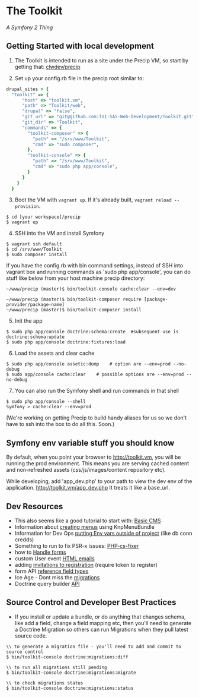 # The Toolkit
_A Symfony 2 Thing_

## Getting Started with local development

1. The Toolkit is intended to run as a site under the Precip VM, so start by getting that:
[clwdev/precip](https://github.com/clwdev/precip)

2. Set up your config.rb file in the precip root similar to:
```ruby
drupal_sites = {
  "toolkit" => {
      "host" => "toolkit.vm",
      "path" => "Toolkit/web",
      "drupal" => "false",
      "git_url" => "git@github.com:TUI-SAS-Web-Development/Toolkit.git",
      "git_dir" => "Toolkit",
      "commands" => {
        "toolkit-composer" => {
          "path" => "/srv/www/Toolkit",
          "cmd" => "sudo composer",
        },
        "toolkit-console" => {
          "path" => "/srv/www/Toolkit",
          "cmd" => "sudo php app/console",
        }
      }
    }
  }
```

3. Boot the VM with `vagrant up`. If it's already built, `vagrant reload --provision`.
```
$ cd [your workspace]/precip
$ vagrant up
```

4. SSH into the VM and install Symfony
```
$ vagrant ssh default
$ cd /srv/www/Toolkit
$ sudo composer install
```


If you have the config.rb with bin command settings,
instead of SSH into vagrant box and running commands as 'sudo php app/console',
you can do stuff like below from your host machine precip directory:

```
~/www/precip (master)$ bin/toolkit-console cache:clear --env=dev

~/www/precip (master)$ bin/toolkit-composer require [package-provider/package-name]
~/www/precip (master)$ bin/toolkit-composer install
```

5. Init the app
```
$ sudo php app/console doctrine:schema:create  #subsequent use is doctrine:schema:update
$ sudo php app/console doctrine:fixtures:load
```

6. Load the assets and clear cache
```
$ sudo php app/console assetic:dump    # option are --env=prod --no-debug
$ sudo app/console cache:clear    # possible options are --env=prod --no-debug
```

7. You can also run the Symfony shell and run commands in that shell
```
$ sudo php app/console --shell
Symfony > cache:clear --env=prod
```

(We're working on getting Precip to build handy aliases for us so we don't have to ssh into the box to do all this. Soon.)

## Symfony env variable stuff you should know

By default, when you point your browser to http://toolkit.vm, you will be running the prod environment.
This means you are serving cached content and non-refreshed assets (css/js/images/content repository etc).

While developing, add 'app_dev.php' to your path to view the dev env of the application. http://toolkit.vm/app_dev.php
It treats it like a base_url.

## Dev Resources
* This also seems like a good tutorial to start with: [Basic CMS](http://symfony.com/doc/master/cmf/tutorial/introduction.html)
* Information about [creating menus](http://symfony.com/doc/current/bundles/KnpMenuBundle/index.html) using KnpMenuBundle
* Information for Dev Ops [putting Env vars outside of project](http://symfony.com/doc/current/cookbook/configuration/external_parameters.html) (like db conn credds)
* Something to run to fix PSR-x issues: [PHP-cs-fixer](https://github.com/FriendsOfPHP/PHP-CS-Fixer)
* how to [Handle forms](http://symfony.com/doc/current/best_practices/forms.html)
* custom User event [HTML emails](https://github.com/TUI-SAS-Web-Development/Toolkit/tree/Sym2-core-only)
* adding [invitations to registration](https://github.com/FriendsOfSymfony/FOSUserBundle/blob/master/Resources/doc/adding_invitation_registration.md) (require token to register)
* form API [reference field types](http://symfony.com/doc/current/reference/forms/types.html)
* Ice Age - Dont miss the [migrations](http://symfony.com/doc/current/bundles/DoctrineMigrationsBundle/index.html)
* Doctrine query builder [API](http://doctrine-orm.readthedocs.org/en/latest/reference/query-builder.html)

## Source Control and Developer Best Practices
* If you install or update a bundle, or do anything that changes schema, like add a field, change a field mapping etc,
then you'll need to generate a Doctrine Migration so others can run Migrations when they pull latest source code.
```
\\ to generate a migration file - you'll need to add and commit to source control
$ bin/toolkit-console doctrine:migrations:diff

\\ to run all migrations still pending
$ bin/toolkit-console doctrine:migrations:migrate

\\ to check migrations status
$ bin/toolkit-console doctrine:migrations:status
```